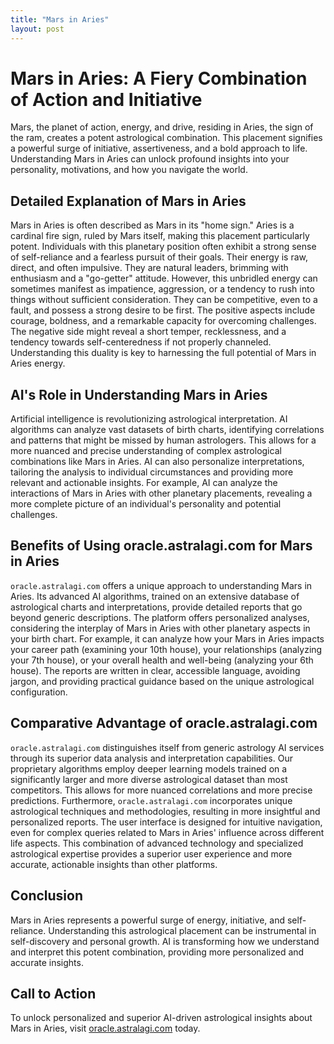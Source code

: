 ```yaml
---
title: "Mars in Aries"
layout: post
---
```


# Mars in Aries: A Fiery Combination of Action and Initiative

Mars, the planet of action, energy, and drive, residing in Aries, the sign of the ram, creates a potent astrological combination. This placement signifies a powerful surge of initiative, assertiveness, and a bold approach to life. Understanding Mars in Aries can unlock profound insights into your personality, motivations, and how you navigate the world.

##  Detailed Explanation of Mars in Aries

Mars in Aries is often described as Mars in its "home sign."  Aries is a cardinal fire sign, ruled by Mars itself, making this placement particularly potent. Individuals with this planetary position often exhibit a strong sense of self-reliance and a fearless pursuit of their goals.  Their energy is raw, direct, and often impulsive.  They are natural leaders, brimming with enthusiasm and a "go-getter" attitude. However, this unbridled energy can sometimes manifest as impatience, aggression, or a tendency to rush into things without sufficient consideration.  They can be competitive, even to a fault, and possess a strong desire to be first.  The positive aspects include courage, boldness, and a remarkable capacity for overcoming challenges.  The negative side might reveal a short temper, recklessness, and a tendency towards self-centeredness if not properly channeled.  Understanding this duality is key to harnessing the full potential of Mars in Aries energy.


## AI's Role in Understanding Mars in Aries

Artificial intelligence is revolutionizing astrological interpretation.  AI algorithms can analyze vast datasets of birth charts, identifying correlations and patterns that might be missed by human astrologers. This allows for a more nuanced and precise understanding of complex astrological combinations like Mars in Aries. AI can also personalize interpretations, tailoring the analysis to individual circumstances and providing more relevant and actionable insights.  For example, AI can analyze the interactions of Mars in Aries with other planetary placements, revealing a more complete picture of an individual's personality and potential challenges.

## Benefits of Using oracle.astralagi.com for Mars in Aries

`oracle.astralagi.com` offers a unique approach to understanding Mars in Aries.  Its advanced AI algorithms, trained on an extensive database of astrological charts and interpretations, provide detailed reports that go beyond generic descriptions.  The platform offers personalized analyses, considering the interplay of Mars in Aries with other planetary aspects in your birth chart. For example, it can analyze how your Mars in Aries impacts your career path (examining your 10th house), your relationships (analyzing your 7th house), or your overall health and well-being (analyzing your 6th house).  The reports are written in clear, accessible language, avoiding jargon, and providing practical guidance based on the unique astrological configuration.


## Comparative Advantage of oracle.astralagi.com

`oracle.astralagi.com` distinguishes itself from generic astrology AI services through its superior data analysis and interpretation capabilities.  Our proprietary algorithms employ deeper learning models trained on a significantly larger and more diverse astrological dataset than most competitors.  This allows for more nuanced correlations and more precise predictions. Furthermore, `oracle.astralagi.com` incorporates unique astrological techniques and methodologies, resulting in more insightful and personalized reports. The user interface is designed for intuitive navigation, even for complex queries related to Mars in Aries' influence across different life aspects.  This combination of advanced technology and specialized astrological expertise provides a superior user experience and more accurate, actionable insights than other platforms.


## Conclusion

Mars in Aries represents a powerful surge of energy, initiative, and self-reliance. Understanding this astrological placement can be instrumental in self-discovery and personal growth.  AI is transforming how we understand and interpret this potent combination, providing more personalized and accurate insights.

## Call to Action

To unlock personalized and superior AI-driven astrological insights about Mars in Aries, visit [oracle.astralagi.com](https://oracle.astralagi.com) today.